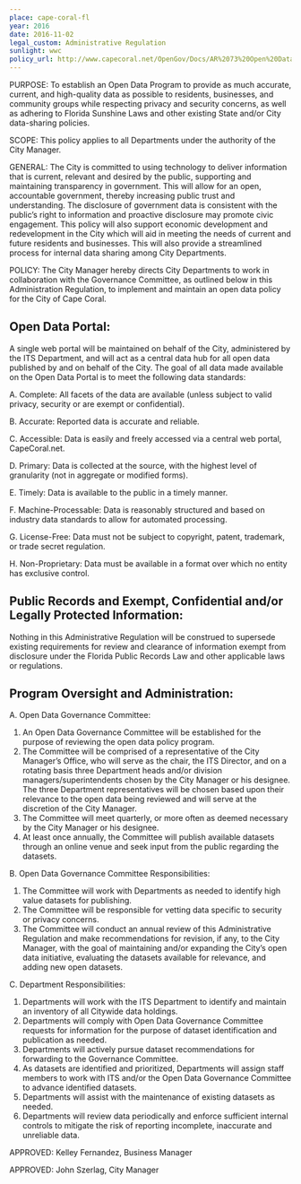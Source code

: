```yaml
---
place: cape-coral-fl
year: 2016
date: 2016-11-02
legal_custom: Administrative Regulation
sunlight: wwc
policy_url: http://www.capecoral.net/OpenGov/Docs/AR%2073%20Open%20Data%20Policy.pdf
---
```


PURPOSE: To establish an Open Data Program to provide as much accurate, current, and high-quality data as possible to residents, businesses, and community groups while respecting privacy and security concerns, as well as adhering to Florida Sunshine Laws and other existing State and/or City data-sharing policies.

SCOPE:  This policy applies to all Departments under the authority of the City Manager.

GENERAL: The City is committed to using technology to deliver information that is current, relevant and desired by the public, supporting and maintaining transparency in government.  This will allow for an open, accountable government, thereby increasing public trust and understanding.  The disclosure of government data is consistent with the public’s right to information and proactive disclosure may promote civic engagement.  This policy will also support economic development and redevelopment in the City which will aid in meeting the needs of current and future residents and businesses.  This will also provide a streamlined process for internal data sharing among City Departments.

POLICY: The City Manager hereby directs City Departments to work in collaboration with the Governance Committee, as outlined below in this Administration Regulation, to implement and maintain an open data policy for the City of Cape Coral.

## Open Data Portal:

A single web portal will be maintained on behalf of the City, administered by the ITS Department, and will act as a central data hub for all open data published by and on behalf of the City.  The goal of all data made available on the Open Data Portal is to meet the following data standards:

A. Complete:  All facets of the data are available (unless subject to valid privacy, security or are exempt or confidential).

B. Accurate: Reported data is accurate and reliable.

C. Accessible:  Data is easily and freely accessed via a central web portal, CapeCoral.net.

D. Primary:  Data is collected at the source, with the highest level of granularity (not in aggregate or modified forms).

E. Timely:  Data is available to the public in a timely manner.

F. Machine-Processable:  Data is reasonably structured and based on industry data standards to allow for automated processing.

G. License-Free:  Data must not be subject to copyright, patent, trademark, or trade secret regulation.

H. Non-Proprietary:  Data must be available in a format over which no entity has exclusive control.

## Public Records and Exempt, Confidential and/or Legally Protected Information:

Nothing in this Administrative Regulation will be construed to supersede existing requirements for review and clearance of information exempt from disclosure under the Florida Public Records Law and other applicable laws or regulations.

## Program Oversight and Administration:

A.  Open Data Governance Committee:

1. An Open Data Governance Committee will be established for the purpose of reviewing the open data policy program.
2. The Committee will be comprised of a representative of the City Manager’s Office, who will serve as the chair, the ITS Director, and on a rotating basis three Department heads and/or division managers/superintendents chosen by the City Manager or his designee.  The three Department representatives will be chosen based upon their relevance to the open data being reviewed and will serve at the discretion of the City Manager.
3. The Committee will meet quarterly, or more often as deemed necessary by the City Manager or his designee.
4. At least once annually, the Committee will publish available datasets through an online venue and seek input from the public regarding the datasets.


B. Open Data Governance Committee Responsibilities:

1. The Committee will work with Departments as needed to identify high value datasets for publishing.
2. The Committee will be responsible for vetting data specific to security or privacy concerns.
3. The Committee will conduct an annual review of this Administrative Regulation and make recommendations for revision, if any, to the City Manager, with the goal of maintaining and/or expanding the City’s open data initiative, evaluating the datasets available for relevance, and adding new open datasets.


C. Department Responsibilities:

1. Departments will work with the ITS Department to identify and maintain an inventory of all Citywide data holdings.
2. Departments will comply with Open Data Governance Committee requests for information for the purpose of dataset identification and publication as needed.
3. Departments will actively pursue dataset recommendations for forwarding to the Governance Committee.
4. As datasets are identified and prioritized, Departments will assign staff members to work with ITS and/or the Open Data Governance Committee to advance identified datasets.
5. Departments will assist with the maintenance of existing datasets as needed.
6. Departments will review data periodically and enforce sufficient internal controls to mitigate the risk of reporting incomplete, inaccurate and unreliable data.


APPROVED:  Kelley Fernandez, Business Manager

APPROVED:  John Szerlag, City Manager
